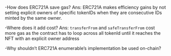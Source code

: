 -How does ERC721A save gas?
Ans: ERC721A makes efficiency gains by not setting explicit owners of specific tokenIDs when they are consecutive IDs minted by the same owner.


-Where does it add cost?
Ans: `transferFrom` and `safeTransferFrom` cost more gas as the contract has to loop across all tokenId until it reaches the NFT with an explicit owner address




-Why shouldn’t ERC721A enumerable’s implementation be used on-chain?
